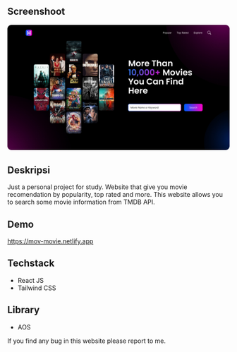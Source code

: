 ## Screenshoot
![Mov Movie](https://github.com/Faturar/mov-movie/blob/main/screenshoot.png "Mov Movie")

## Deskripsi
Just a personal project for study. Website that give you movie recomendation by popularity, top rated and more. This website allows you to search some movie information from TMDB API.

## Demo
https://mov-movie.netlify.app

## Techstack
- React JS
- Tailwind CSS

## Library
- AOS



If you find any bug in this website please report to me.
